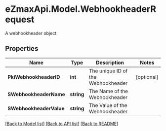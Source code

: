 # eZmaxApi.Model.WebhookheaderRequest
A webhookheader object

## Properties

Name | Type | Description | Notes
------------ | ------------- | ------------- | -------------
**PkiWebhookheaderID** | **int** | The unique ID of the Webhookheader | [optional] 
**SWebhookheaderName** | **string** | The Name of the Webhookheader | 
**SWebhookheaderValue** | **string** | The Value of the Webhookheader | 

[[Back to Model list]](../README.md#documentation-for-models) [[Back to API list]](../README.md#documentation-for-api-endpoints) [[Back to README]](../README.md)

